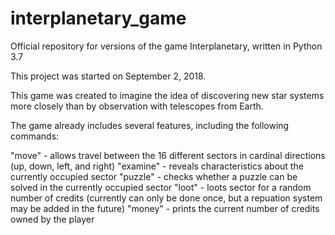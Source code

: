 # interplanetary_game
Official repository for versions of the game Interplanetary, written in Python 3.7

This project was started on September 2, 2018.

This game was created to imagine the idea of discovering new star systems more closely than by observation with telescopes from Earth.

The game already includes several features, including the following commands:

"move" - allows travel between the 16 different sectors in cardinal directions (up, down, left, and right)
"examine" - reveals characteristics about the currently occupied sector
"puzzle" - checks whether a puzzle can be solved in the currently occupied sector
"loot" -  loots sector for a random number of credits (currently can only be done once, but a repuation system may be added in the future)
"money" - prints the current number of credits owned by the player
